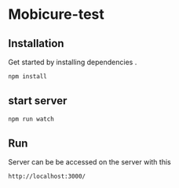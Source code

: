 # Mobicure-test
## Installation
Get started by installing dependencies .
```bash
npm install 
```
## start server
```bash
npm run watch
```
## Run
Server can be be accessed on the server with this
```bash
http://localhost:3000/
```
